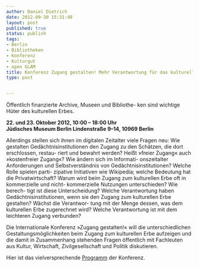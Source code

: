 ```yaml
---
author: Daniel Dietrich
date: 2012-09-30 15:31:48
layout: post
published: true
status: publish
tags:
- Berlin
- Bibliotheken
- Konferenz
- Kulturgut
- open GLAM
title: Konferenz Zugang gestalten! Mehr Verantwortung für das kulturelle Erbe
type: post


---
```


Öffentlich finanzierte Archive, Museen und Bibliothe- ken sind wichtige Hüter des kulturellen Erbes.

**22\. und 23. Oktober 2012, 10:00 – 18:00 Uhr  
Jüdisches Museum Berlin Lindenstraße 9–14, 10969 Berlin**

Allerdings stellen sich ihnen im digitalen Zeitalter viele Fragen neu: Wie gestalten Gedächtnisinstitutionen den Zugang zu den Schätzen, die dort erschlossen, restau- riert und bewahrt werden? Heißt »freier Zugang« auch »kostenfreier Zugang«? Wie ändern sich im Informati- onszeitalter Anforderungen und Selbstverständnis von Gedächtnisinstitutionen? Welche Rolle spielen parti- zipative Initiativen wie Wikipedia; welche Bedeutung hat die Privatwirtschaft? Warum wird beim Zugang zum kulturellen Erbe oft in kommerzielle und nicht- kommerzielle Nutzungen unterschieden? Wie berech- tigt ist diese Unterscheidung? Welche Verantwortung haben Gedächtnisinstitutionen, wenn sie den Zugang zum kulturellen Erbe gestalten? Wächst die Verantwor- tung mit der Menge dessen, was dem kulturellen Erbe zugerechnet wird? Welche Verantwortung ist mit dem leichteren Zugang verbunden?

Die Internationale Konferenz »Zugang gestalten!« will die unterschiedlichen Gestaltungsmöglichkeiten beim Zugang zum kulturellen Erbe aufzeigen und die damit in Zusammenhang stehenden Fragen öffentlich mit Fachleuten aus Kultur, Wirtschaft, Zivilgesellschaft und Politik diskutieren.

Hier ist das vielversprechende [Programm](/files/blog/2012/09/Programm-Zugang-gestalten.pdf) der Konferenz.